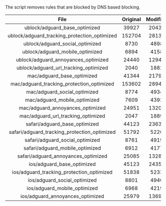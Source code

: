 The script removes rules that are blocked by DNS based blocking.


| File | Original | Modified |
|:----:|:-----:|:-----:|
| ublock/adguard_base_optimized | 39927 | 20430 |
| ublock/adguard_tracking_protection_optimized | 152704 | 28135 |
| ublock/adguard_social_optimized | 8730 | 4898 |
| ublock/adguard_mobile_optimized | 6894 | 4158 |
| ublock/adguard_annoyances_optimized | 24440 | 12948 |
| ublock/adguard_url_tracking_optimized | 2040 | 1882 |
| mac/adguard_base_optimized | 41344 | 21793 |
| mac/adguard_tracking_protection_optimized | 153602 | 28943 |
| mac/adguard_social_optimized | 8774 | 4934 |
| mac/adguard_mobile_optimized | 7609 | 4393 |
| mac/adguard_annoyances_optimized | 24951 | 13209 |
| mac/adguard_url_tracking_optimized | 2047 | 1889 |
| safari/adguard_base_optimized | 44123 | 23631 |
| safari/adguard_tracking_protection_optimized | 51792 | 5226 |
| safari/adguard_social_optimized | 8761 | 4919 |
| safari/adguard_mobile_optimized | 6912 | 4177 |
| safari/adguard_annoyances_optimized | 25085 | 13287 |
| ios/adguard_base_optimized | 45123 | 24354 |
| ios/adguard_tracking_protection_optimized | 51838 | 5233 |
| ios/adguard_social_optimized | 8801 | 4940 |
| ios/adguard_mobile_optimized | 6968 | 4219 |
| ios/adguard_annoyances_optimized | 25979 | 13696 |
